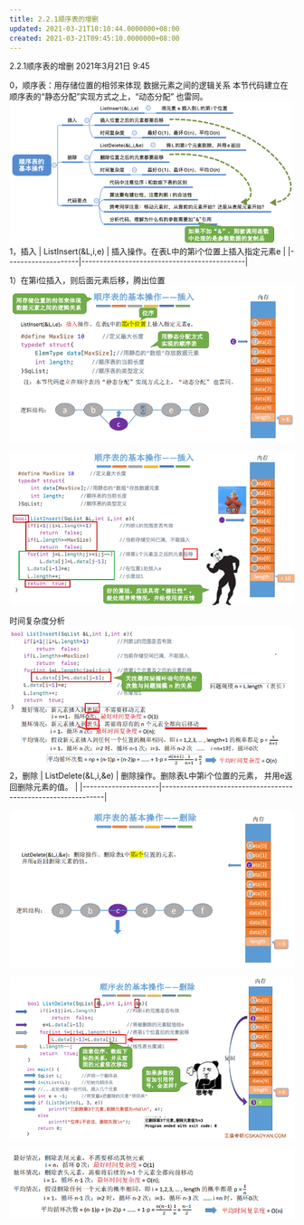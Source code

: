 ```yaml
---
title: 2.2.1顺序表的增删
updated: 2021-03-21T10:10:44.0000000+08:00
created: 2021-03-21T09:45:10.0000000+08:00
---
```


2.2.1顺序表的增删
2021年3月21日
9:45

0，顺序表：用存储位置的相邻来体现 数据元素之间的逻辑关系
本节代码建立在顺序表的“静态分配”实现方式之上，“动态分配” 也雷同。
![image1](../../assets/70701d0beee64ba89a6d5bb801f247dc.png)
1，插入
| ListInsert(&L,i,e) | 插入操作。在表L中的第i个位置上插入指定元素e |
|--------------------|---------------------------------------------|

1）在第i位插入，则后面元素后移，腾出位置
![image2](../../assets/a9548d96eb5a4be19bb2953160075c27.png)

![image3](../../assets/2c4ace97e6bb497da95bfba5e7def982.png)

时间复杂度分析
![image4](../../assets/ecf5a2b87bc14ee284c2476ef97ff81c.png)
2，删除
| ListDelete(&L,i,&e) | 删除操作。删除表L中第i个位置的元素， 并用e返回删除元素的值。 |
|---------------------|--------------------------------------------------------------|

![image5](../../assets/684c16c4dd9b4e59bd4cbc14c4987128.png)

![image6](../../assets/bc692157b66f4466a054d987a730ca85.png)

![image7](../../assets/4d8b38334ea249fe9f2f7eca31df4438.png)

